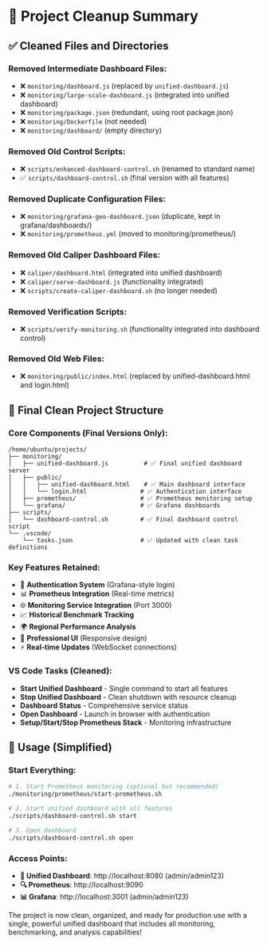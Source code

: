 # 🧹 Project Cleanup Summary

## ✅ Cleaned Files and Directories

### **Removed Intermediate Dashboard Files:**
- ❌ `monitoring/dashboard.js` (replaced by `unified-dashboard.js`)
- ❌ `monitoring/large-scale-dashboard.js` (integrated into unified dashboard)
- ❌ `monitoring/package.json` (redundant, using root package.json)
- ❌ `monitoring/Dockerfile` (not needed)
- ❌ `monitoring/dashboard/` (empty directory)

### **Removed Old Control Scripts:**
- ❌ `scripts/enhanced-dashboard-control.sh` (renamed to standard name)
- ✅ `scripts/dashboard-control.sh` (final version with all features)

### **Removed Duplicate Configuration Files:**
- ❌ `monitoring/grafana-geo-dashboard.json` (duplicate, kept in grafana/dashboards/)
- ❌ `monitoring/prometheus.yml` (moved to monitoring/prometheus/)

### **Removed Old Caliper Dashboard Files:**
- ❌ `caliper/dashboard.html` (integrated into unified dashboard)
- ❌ `caliper/serve-dashboard.js` (functionality integrated)
- ❌ `scripts/create-caliper-dashboard.sh` (no longer needed)

### **Removed Verification Scripts:**
- ❌ `scripts/verify-monitoring.sh` (functionality integrated into dashboard control)

### **Removed Old Web Files:**
- ❌ `monitoring/public/index.html` (replaced by unified-dashboard.html and login.html)

## 🎯 Final Clean Project Structure

### **Core Components (Final Versions Only):**
```
/home/ubuntu/projects/
├── monitoring/
│   ├── unified-dashboard.js          # ✅ Final unified dashboard server
│   ├── public/
│   │   ├── unified-dashboard.html    # ✅ Main dashboard interface
│   │   └── login.html               # ✅ Authentication interface
│   ├── prometheus/                  # ✅ Prometheus monitoring setup
│   └── grafana/                     # ✅ Grafana dashboards
├── scripts/
│   └── dashboard-control.sh         # ✅ Final dashboard control script
└── .vscode/
    └── tasks.json                   # ✅ Updated with clean task definitions
```

### **Key Features Retained:**
- 🔐 **Authentication System** (Grafana-style login)
- 📊 **Prometheus Integration** (Real-time metrics)
- 🌐 **Monitoring Service Integration** (Port 3000)
- 📈 **Historical Benchmark Tracking**
- 🌍 **Regional Performance Analysis**
- 🎨 **Professional UI** (Responsive design)
- ⚡ **Real-time Updates** (WebSocket connections)

### **VS Code Tasks (Cleaned):**
- **Start Unified Dashboard** - Single command to start all features
- **Stop Unified Dashboard** - Clean shutdown with resource cleanup
- **Dashboard Status** - Comprehensive service status
- **Open Dashboard** - Launch in browser with authentication
- **Setup/Start/Stop Prometheus Stack** - Monitoring infrastructure

## 🚀 Usage (Simplified)

### **Start Everything:**
```bash
# 1. Start Prometheus monitoring (optional but recommended)
./monitoring/prometheus/start-prometheus.sh

# 2. Start unified dashboard with all features
./scripts/dashboard-control.sh start

# 3. Open dashboard
./scripts/dashboard-control.sh open
```

### **Access Points:**
- **🎯 Unified Dashboard**: http://localhost:8080 (admin/admin123)
- **🔍 Prometheus**: http://localhost:9090
- **📊 Grafana**: http://localhost:3001 (admin/admin123)

The project is now clean, organized, and ready for production use with a single, powerful unified dashboard that includes all monitoring, benchmarking, and analysis capabilities!
